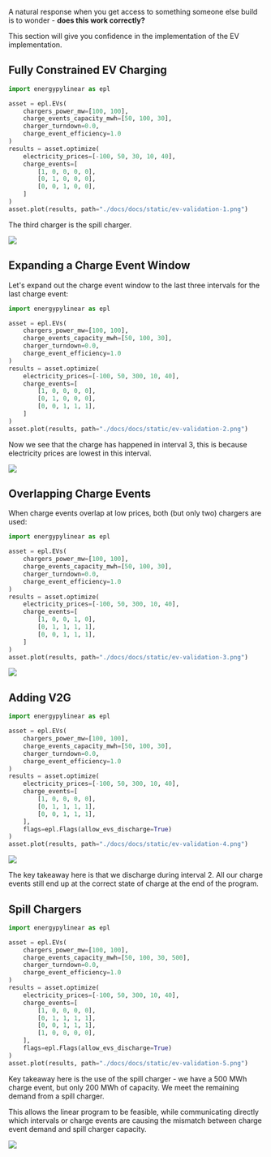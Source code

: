 A natural response when you get access to something someone else build is to wonder - **does this work correctly?**

This section will give you confidence in the implementation of the EV implementation.

## Fully Constrained EV Charging

```python
import energypylinear as epl

asset = epl.EVs(
    chargers_power_mw=[100, 100],
    charge_events_capacity_mwh=[50, 100, 30],
    charger_turndown=0.0,
    charge_event_efficiency=1.0
)
results = asset.optimize(
    electricity_prices=[-100, 50, 30, 10, 40],
    charge_events=[
        [1, 0, 0, 0, 0],
        [0, 1, 0, 0, 0],
        [0, 0, 1, 0, 0],
    ]
)
asset.plot(results, path="./docs/docs/static/ev-validation-1.png")
```

The third charger is the spill charger.

![](../static/ev-validation-1.png)

## Expanding a Charge Event Window

Let's expand out the charge event window to the last three intervals for the last charge event:

```python
import energypylinear as epl

asset = epl.EVs(
    chargers_power_mw=[100, 100],
    charge_events_capacity_mwh=[50, 100, 30],
    charger_turndown=0.0,
    charge_event_efficiency=1.0
)
results = asset.optimize(
    electricity_prices=[-100, 50, 300, 10, 40],
    charge_events=[
        [1, 0, 0, 0, 0],
        [0, 1, 0, 0, 0],
        [0, 0, 1, 1, 1],
    ]
)
asset.plot(results, path="./docs/docs/static/ev-validation-2.png")
```

Now we see that the charge has happened in interval 3, this is because electricity prices are lowest in this interval.

![](../static/ev-validation-2.png)

## Overlapping Charge Events

When charge events overlap at low prices, both (but only two) chargers are used:

```python
import energypylinear as epl

asset = epl.EVs(
    chargers_power_mw=[100, 100],
    charge_events_capacity_mwh=[50, 100, 30],
    charger_turndown=0.0,
    charge_event_efficiency=1.0
)
results = asset.optimize(
    electricity_prices=[-100, 50, 300, 10, 40],
    charge_events=[
        [1, 0, 0, 1, 0],
        [0, 1, 1, 1, 1],
        [0, 0, 1, 1, 1],
    ]
)
asset.plot(results, path="./docs/docs/static/ev-validation-3.png")
```

![](../static/ev-validation-3.png)

## Adding V2G

```python
import energypylinear as epl

asset = epl.EVs(
    chargers_power_mw=[100, 100],
    charge_events_capacity_mwh=[50, 100, 30],
    charger_turndown=0.0,
    charge_event_efficiency=1.0
)
results = asset.optimize(
    electricity_prices=[-100, 50, 300, 10, 40],
    charge_events=[
        [1, 0, 0, 0, 0],
        [0, 1, 1, 1, 1],
        [0, 0, 1, 1, 1],
    ],
    flags=epl.Flags(allow_evs_discharge=True)
)
asset.plot(results, path="./docs/docs/static/ev-validation-4.png")
```

![](../static/ev-validation-4.png)

The key takeaway here is that we discharge during interval 2.  All our charge events still end up at the correct state of charge at the end of the program.

## Spill Chargers

```python
import energypylinear as epl

asset = epl.EVs(
    chargers_power_mw=[100, 100],
    charge_events_capacity_mwh=[50, 100, 30, 500],
    charger_turndown=0.0,
    charge_event_efficiency=1.0
)
results = asset.optimize(
    electricity_prices=[-100, 50, 300, 10, 40],
    charge_events=[
        [1, 0, 0, 0, 0],
        [0, 1, 1, 1, 1],
        [0, 0, 1, 1, 1],
        [1, 0, 0, 0, 0],
    ],
    flags=epl.Flags(allow_evs_discharge=True)
)
asset.plot(results, path="./docs/docs/static/ev-validation-5.png")
```

Key takeaway here is the use of the spill charger - we have a 500 MWh charge event, but only 200 MWh of capacity.  We meet the remaining demand from a spill charger.

This allows the linear program to be feasible, while communicating directly which intervals or charge events are causing the mismatch between charge event demand and spill charger capacity.

![](../static/ev-validation-5.png)
